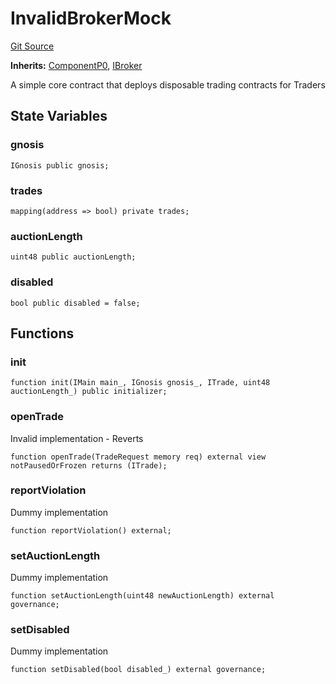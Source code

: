 # InvalidBrokerMock
[Git Source](https://github.com/larrythecucumber321/protocol/blob/77d337b8595ba96d069ded321419b36a61984170/contracts/plugins/mocks/InvalidBrokerMock.sol)

**Inherits:**
[ComponentP0](/contracts/p0/mixins/Component.sol/abstract.ComponentP0.md), [IBroker](/contracts/interfaces/IBroker.sol/interface.IBroker.md)

A simple core contract that deploys disposable trading contracts for Traders


## State Variables
### gnosis

```solidity
IGnosis public gnosis;
```


### trades

```solidity
mapping(address => bool) private trades;
```


### auctionLength

```solidity
uint48 public auctionLength;
```


### disabled

```solidity
bool public disabled = false;
```


## Functions
### init


```solidity
function init(IMain main_, IGnosis gnosis_, ITrade, uint48 auctionLength_) public initializer;
```

### openTrade

Invalid implementation - Reverts


```solidity
function openTrade(TradeRequest memory req) external view notPausedOrFrozen returns (ITrade);
```

### reportViolation

Dummy implementation


```solidity
function reportViolation() external;
```

### setAuctionLength

Dummy implementation


```solidity
function setAuctionLength(uint48 newAuctionLength) external governance;
```

### setDisabled

Dummy implementation


```solidity
function setDisabled(bool disabled_) external governance;
```

